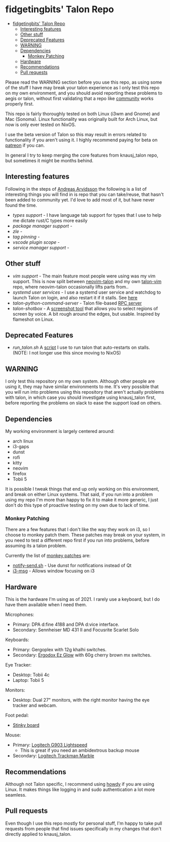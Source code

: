 # fidgetingbits' Talon Repo

- [fidgetingbits' Talon Repo](#fidgetingbits-talon-repo)
  - [Interesting features](#interesting-features)
  - [Other stuff](#other-stuff)
  - [Deprecated Features](#deprecated-features)
  - [WARNING](#warning)
  - [Dependencies](#dependencies)
    - [Monkey Patching](#monkey-patching)
  - [Hardware](#hardware)
  - [Recommendations](#recommendations)
  - [Pull requests](#pull-requests)

Please read the WARNING section before you use this repo, as using some of
the stuff I have may break your talon experience as I only test this repo on my
own environment, and you should avoid reporting these problems to aegis or
talon, without first validating that a repo like
[community](https://github.com/talonhub/community) works properly first.

This repo is fairly thoroughly tested on both Linux (i3wm and Gnome) and Mac (Sonoma). Linux functionality was
originally built for Arch Linux, but now is only ever tested on NixOS.

I use the beta version of Talon so this may result in errors related to
functionality if you aren't using it. I highly recommend paying for beta on
[patreon](https://www.patreon.com/join/lunixbochs?) if you can.

In general I try to keep merging the core features from knausj_talon repo, but
sometimes it might be months behind.

## Interesting features

Following in the steps of [Andreas Arvidsson](https://github.com/AndreasArvidsson/andreas-talon) the following is a list
of interesting things you will find in is repo that you can take/reuse, that hasn't been added to community yet. I'd
love to add most of it, but have never found the time.

- _types support_ - I have language tab support for types that I use to help me dictate rust/C types more easily
- _package manager support_ -
- _zle_ -
- _tag pinning_ -
- _vscode plugin scope_ -
- _service manager support_ -

## Other stuff

- _vim support_ - The main feature most people were using was my vim support. This is now split between
   [neovim-talon](https://github.com/hands-free-vim/neovim-talon/tree/main) and my own
   [talon-vim](https://github.com/fidgetingbits/talon-vim) repo, where neovim-talon occasionally lifts parts from..
- _systemd user services_ - I use a systemd user service and watchdog to launch Talon on login, and also restart it if
  it stalls. See [here](https://gist.github.com/fidgetingbits/a9c9d4786dd28c0f5224071280edfb66)
- _talon-python-command-server_ - Talon file-based [RPC server](https://github.com/fidgetingbits/talon-python-command-server)
- _talon-shotbox_ - A [screenshot tool](https://github.com/fidgetingbits/talon-shotbox) that allows you to select
  regions of screen by voice. A bit rough around the edges, but usable. Inspired by flameshot on Linux.

## Deprecated Features

- _run_talon.sh_ A [script](https://gist.github.com/fidgetingbits/cfc1699da2e8a60533db6c4cfdf390c3) I use to run talon that auto-restarts on stalls. (NOTE: I not longer use this since moving to NixOS)

## WARNING

I only test this repository on my own system. Although other people are using
it, they may have similar environments to me. It's very possible that you will
run into problems using this repository that aren't actually problems with
talon, in which case you should investigate using knausj_talon first, before
reporting the problems on slack to ease the support load on others.

## Dependencies

My working environment is largely centered around:

- arch linux
- i3-gaps
- dunst
- rofi
- kitty
- neovim
- firefox
- Tobii 5

It is possible I tweak things that end up only working on this environment, and
break on either Linux systems. That said, if you run into a problem using my
repo I'm more than happy to fix it to make it more generic, I just don't do
this type of proactive testing on my own due to lack of time.

### Monkey Patching

There are a few features that I don't like the way they work on i3, so I choose
to monkey patch them. These patches may break on your system, in you need to
test a different repo first if you run into problems, before assuming its
a talon problem.

Currently the list of [monkey
patches](https://github.com/fidgetingbits/knausj_talon/blob/master/monkey/monkey_patching.py)
are:

- [notify-send.sh](https://github.com/vlevit/notify-send.sh) - Use dunst for notifications instead of Qt
- [i3-msg](https://build.i3wm.org/docs/i3-msg.html) - Allows window focusing on i3

## Hardware

This is the hardware I'm using as of 2021. I rarely use a keyboard, but I do
have them available when I need them.

Microphones:

- Primary: DPA d:fine 4188 and DPA d:vice interface.
- Secondary: Sennheiser MD 431 II and Focusrite Scarlet Solo

Keyboards:

- Primary: Gergoplex with 12g khalhi switches.
- Secondary: [Ergodox Ez Glow](https://ergodox-ez.com/pages/ergodox-ez-keyboard) with 60g cherry brown mx switches.

Eye Tracker:

- Desktop: Tobii 4c
- Laptop: Tobii 5

Monitors:

- Desktop: Dual 27" monitors, with the right monitor having the eye tracker and webcam.

Foot pedal:

- [Stinky board](https://web.archive.org/web/20160531205704/http://stinkyboard.com/)

Mouse:

- Primary: [Logitech G903 Lightspeed](https://www.logitechg.com/en-us/products/gaming-mice/g903-hero-wireless-gaming-mouse.910-005670.html)
  - This is great if you need an ambidextrous backup mouse
- Secondary: [Logitech Trackman Marble](https://www.logitech.com/assets/51557/bossa-trackman-marble.pdf)

## Recommendations

Although not Talon specific, I recommend using
[howdy](https://wiki.archlinux.org/title/Howdy) if you are using Linux. It
makes things like logging in and sudo authentication a lot more seamless.

## Pull requests

Even though I use this repo mostly for personal stuff, I'm happy to take pull
requests from people that find issues specifically in my changes that don't
directly applied to knausj_talon.
